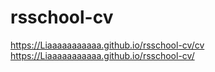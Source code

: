 # rsschool-cv
https://Liaaaaaaaaaaa.github.io/rsschool-cv/cv
https://Liaaaaaaaaaaa.github.io/rsschool-cv/ 
